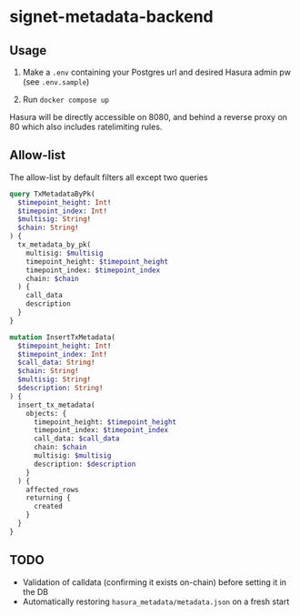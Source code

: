 # signet-metadata-backend

## Usage

1. Make a `.env` containing your Postgres url and desired Hasura admin pw (see `.env.sample`)

2. Run `docker compose up`

Hasura will be directly accessible on 8080, and behind a reverse proxy on 80 which also includes ratelimiting rules.

## Allow-list

The allow-list by default filters all except two queries

```graphql
query TxMetadataByPk(
  $timepoint_height: Int!
  $timepoint_index: Int!
  $multisig: String!
  $chain: String!
) {
  tx_metadata_by_pk(
    multisig: $multisig
    timepoint_height: $timepoint_height
    timepoint_index: $timepoint_index
    chain: $chain
  ) {
    call_data
    description
  }
}

```

```graphql
mutation InsertTxMetadata(
  $timepoint_height: Int!
  $timepoint_index: Int!
  $call_data: String!
  $chain: String!
  $multisig: String!
  $description: String!
) {
  insert_tx_metadata(
    objects: {
      timepoint_height: $timepoint_height
      timepoint_index: $timepoint_index
      call_data: $call_data
      chain: $chain
      multisig: $multisig
      description: $description
    }
  ) {
    affected_rows
    returning {
      created
    }
  }
}

```

## TODO

- Validation of calldata (confirming it exists on-chain) before setting it in the DB
- Automatically restoring `hasura_metadata/metadata.json` on a fresh start
